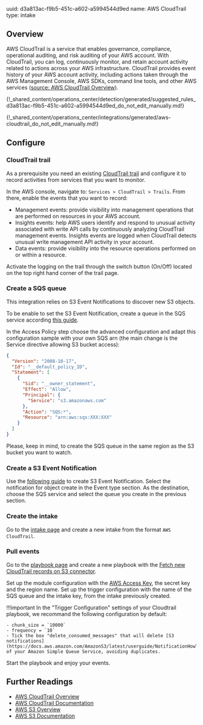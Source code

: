 uuid: d3a813ac-f9b5-451c-a602-a5994544d9ed
name: AWS CloudTrail
type: intake

## Overview
AWS CloudTrail is a service that enables governance, compliance, operational auditing, and risk auditing of your AWS account. With CloudTrail, you can log, continuously monitor, and retain account activity related to actions across your AWS infrastructure. CloudTrail provides event history of your AWS account activity, including actions taken through the AWS Management Console, AWS SDKs, command line tools, and other AWS services ([source: AWS CloudTrail Overview](https://aws.amazon.com/cloudtrail/)).

{!_shared_content/operations_center/detection/generated/suggested_rules_d3a813ac-f9b5-451c-a602-a5994544d9ed_do_not_edit_manually.md!}

{!_shared_content/operations_center/integrations/generated/aws-cloudtrail_do_not_edit_manually.md!}

## Configure

### CloudTrail trail

As a prerequisite you need an existing [CloudTrail trail](https://docs.aws.amazon.com/awscloudtrail/latest/userguide/creating-an-organizational-trail-in-the-console.html) and configure it to record activities from services that you want to monitor.

In the AWS console, navigate to: `Services > CloudTrail > Trails`. From there, enable the events that you want to record:

- Management events: provide visibility into management operations that are performed on resources in your AWS account.
- Insights events: help AWS users identify and respond to unusual activity associated with write API calls by continuously analyzing CloudTrail management events. Insights events are logged when CloudTrail detects unusual write management API activity in your account.
- Data events: provide visibility into the resource operations performed on or within a resource.

Activate the logging on the trail through the switch button (On/Off) located on the top right hand corner of the trail page.

### Create a SQS queue

This integration relies on S3 Event Notifications to discover new S3 objects.

To be enable to set the S3 Event Notification, create a queue  in the SQS service according [this guide](https://docs.aws.amazon.com/AWSSimpleQueueService/latest/SQSDeveloperGuide/sqs-configure-create-queue.html).

In the Access Policy step choose the advanced configuration and adapt this configuration sample with your own SQS arn (the main change is the Service directive allowing S3 bucket access):
```json
{
  "Version": "2008-10-17",
  "Id": "__default_policy_ID",
  "Statement": [
    {
      "Sid": "__owner_statement",
      "Effect": "Allow",
      "Principal": {
        "Service": "s3.amazonaws.com"
      },
      "Action": "SQS:*",
      "Resource": "arn:aws:sqs:XXX:XXX"
    }
  ]
}
```

Please, keep in mind, to create the SQS queue in the same region as the S3 bucket you want to watch.

### Create a S3 Event Notification

Use the [following guide](https://docs.aws.amazon.com/AmazonS3/latest/userguide/enable-event-notifications.html) to create S3 Event Notification.
Select the notification for object create in the Event type section. As the destination, choose the SQS service and select the queue you create in the previous section.

### Create the intake

Go to the [intake page](https://app.sekoia.io/operations/intakes) and create a new intake from the format `AWS CloudTrail`.

### Pull events

Go to the [playbook page](https://app.sekoia.io/operations/playbooks) and create a new playbook with the [Fetch new CloudTrail records on S3 connector](../../../../automate/library/aws.md#fetch-new-cloudtrail-records-on-s3).

Set up the module configuration with the [AWS Access Key](https://docs.aws.amazon.com/IAM/latest/UserGuide/id_credentials_access-keys.html), the secret key and the region name. Set up the trigger configuration with the name of the SQS queue and the intake key, from the intake previously created.

!!!important
    In the "Trigger Configuration" settings of your Cloudtrail playbook, we recommand the following configuration by default:
    
    - chunk_size = `10000`
    - frequency = `10`
    - Tick the box "delete_consumed_messages" that will delete [S3 notifications](https://docs.aws.amazon.com/AmazonS3/latest/userguide/NotificationHowTo.html) of your Amazon Simple Queue Service, avoiding duplicates.

Start the playbook and enjoy your events.

## Further Readings

- [AWS CloudTrail Overview](https://aws.amazon.com/cloudtrail/)
- [AWS CloudTrail Documentation](https://docs.aws.amazon.com/awscloudtrail/latest/userguide/cloudtrail-user-guide.html)
- [AWS S3 Overview](https://aws.amazon.com/s3/)
- [AWS S3 Documentation](https://docs.aws.amazon.com/AmazonS3/latest/userguide/Welcome.html)
